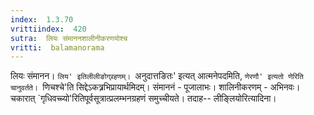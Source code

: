 ```yaml
---
index:  1.3.70
vrittiindex:  420
sutra:  लियः संमाननशालीनीकरणयोश्च
vritti:  balamanorama 
---
```


लियः संमानन। `लिय' इतिलीलीङोग्र्रहणम्। `अनुदात्तङितः' इत्यत् आत्मनेपदमिति, `णेरणौ' इत्यतो णेरिति चानुवर्तते। `णिचश्चे'ति सिद्देऽकत्र्रभिप्रायार्थमिदम्। संमाननं - पूजालाभः। शालिनीकरणम् - अभिनवः। चकारात् `गृधिवच्च्यो'रितिपूर्वसूत्रात्प्रलम्भनग्रहणं समुच्चीयते। तदाह-- लीङ्लियोरित्यादिना।

